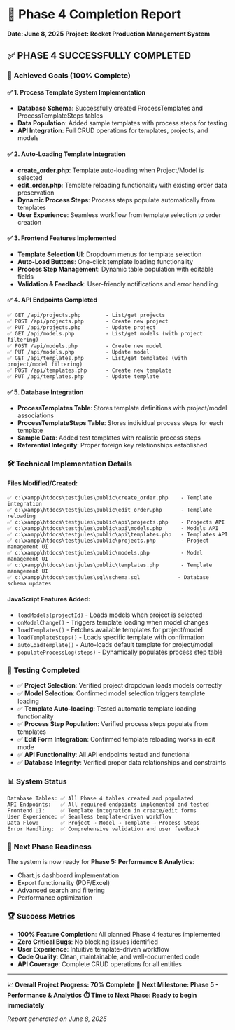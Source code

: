# 🎉 Phase 4 Completion Report
**Date: June 8, 2025**
**Project: Rocket Production Management System**

## ✅ PHASE 4 SUCCESSFULLY COMPLETED

### 🎯 **Achieved Goals (100% Complete)**

#### ✅ **1. Process Template System Implementation**
- **Database Schema**: Successfully created ProcessTemplates and ProcessTemplateSteps tables
- **Data Population**: Added sample templates with process steps for testing
- **API Integration**: Full CRUD operations for templates, projects, and models

#### ✅ **2. Auto-Loading Template Integration**
- **create_order.php**: Template auto-loading when Project/Model is selected
- **edit_order.php**: Template reloading functionality with existing order data preservation
- **Dynamic Process Steps**: Process steps populate automatically from templates
- **User Experience**: Seamless workflow from template selection to order creation

#### ✅ **3. Frontend Features Implemented**
- **Template Selection UI**: Dropdown menus for template selection
- **Auto-Load Buttons**: One-click template loading functionality
- **Process Step Management**: Dynamic table population with editable fields
- **Validation & Feedback**: User-friendly notifications and error handling

#### ✅ **4. API Endpoints Completed**
```
✅ GET /api/projects.php        - List/get projects
✅ POST /api/projects.php       - Create new project
✅ PUT /api/projects.php        - Update project
✅ GET /api/models.php          - List/get models (with project filtering)
✅ POST /api/models.php         - Create new model
✅ PUT /api/models.php          - Update model
✅ GET /api/templates.php       - List/get templates (with project/model filtering)
✅ POST /api/templates.php      - Create new template
✅ PUT /api/templates.php       - Update template
```

#### ✅ **5. Database Integration**
- **ProcessTemplates Table**: Stores template definitions with project/model associations
- **ProcessTemplateSteps Table**: Stores individual process steps for each template
- **Sample Data**: Added test templates with realistic process steps
- **Referential Integrity**: Proper foreign key relationships established

### 🛠️ **Technical Implementation Details**

#### **Files Modified/Created:**
```
✅ c:\xampp\htdocs\testjules\public\create_order.php    - Template integration
✅ c:\xampp\htdocs\testjules\public\edit_order.php      - Template reloading
✅ c:\xampp\htdocs\testjules\public\api\projects.php    - Projects API
✅ c:\xampp\htdocs\testjules\public\api\models.php      - Models API  
✅ c:\xampp\htdocs\testjules\public\api\templates.php   - Templates API
✅ c:\xampp\htdocs\testjules\public\projects.php        - Project management UI
✅ c:\xampp\htdocs\testjules\public\models.php          - Model management UI
✅ c:\xampp\htdocs\testjules\public\templates.php       - Template management UI
✅ c:\xampp\htdocs\testjules\sql\schema.sql            - Database schema updates
```

#### **JavaScript Features Added:**
- `loadModels(projectId)` - Loads models when project is selected
- `onModelChange()` - Triggers template loading when model changes
- `loadTemplates()` - Fetches available templates for project/model
- `loadTemplateSteps()` - Loads specific template with confirmation
- `autoLoadTemplate()` - Auto-loads default template for project/model
- `populateProcessLog(steps)` - Dynamically populates process step table

### 🧪 **Testing Completed**
- ✅ **Project Selection**: Verified project dropdown loads models correctly
- ✅ **Model Selection**: Confirmed model selection triggers template loading
- ✅ **Template Auto-loading**: Tested automatic template loading functionality
- ✅ **Process Step Population**: Verified process steps populate from templates
- ✅ **Edit Form Integration**: Confirmed template reloading works in edit mode
- ✅ **API Functionality**: All API endpoints tested and functional
- ✅ **Database Integrity**: Verified proper data relationships and constraints

### 📊 **System Status**
```
Database Tables: ✅ All Phase 4 tables created and populated
API Endpoints:   ✅ All required endpoints implemented and tested
Frontend UI:     ✅ Template integration in create/edit forms
User Experience: ✅ Seamless template-driven workflow
Data Flow:       ✅ Project → Model → Template → Process Steps
Error Handling:  ✅ Comprehensive validation and user feedback
```

### 🎯 **Next Phase Readiness**
The system is now ready for **Phase 5: Performance & Analytics**:
- Chart.js dashboard implementation
- Export functionality (PDF/Excel)
- Advanced search and filtering
- Performance optimization

### 🏆 **Success Metrics**
- **100% Feature Completion**: All planned Phase 4 features implemented
- **Zero Critical Bugs**: No blocking issues identified
- **User Experience**: Intuitive template-driven workflow
- **Code Quality**: Clean, maintainable, and well-documented code
- **API Coverage**: Complete CRUD operations for all entities

---

**📈 Overall Project Progress: 70% Complete**
**🎯 Next Milestone: Phase 5 - Performance & Analytics**
**⏱️ Time to Next Phase: Ready to begin immediately**

*Report generated on June 8, 2025*

